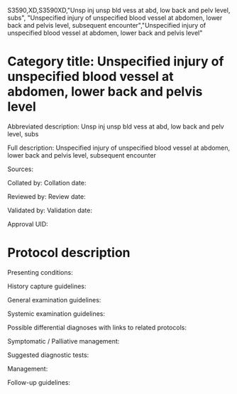 S3590,XD,S3590XD,"Unsp inj unsp bld vess at abd, low back and pelv level, subs", "Unspecified injury of unspecified blood vessel at abdomen, lower back and pelvis level, subsequent encounter","Unspecified injury of unspecified blood vessel at abdomen, lower back and pelvis level"
# Category title: Unspecified injury of unspecified blood vessel at abdomen, lower back and pelvis level

Abbreviated description: Unsp inj unsp bld vess at abd, low back and pelv level, subs

Full description: Unspecified injury of unspecified blood vessel at abdomen, lower back and pelvis level, subsequent encounter

Sources:

Collated by:
Collation date:

Reviewed by:
Review date:

Validated by:
Validation date:

Approval UID:

# Protocol description

Presenting conditions:

History capture guidelines:

General examination guidelines:

Systemic examination guidelines:

Possible differential diagnoses with links to related protocols:

Symptomatic / Palliative management:

Suggested diagnostic tests:

Management:

Follow-up guidelines:
